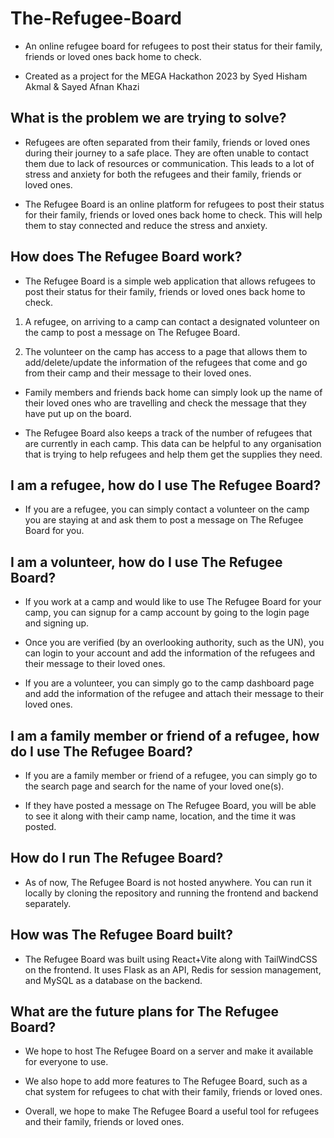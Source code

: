 # The-Refugee-Board

- An online refugee board for refugees to post their status for their family, friends or loved ones back home to check.

- Created as a project for the MEGA Hackathon 2023 by Syed Hisham Akmal & Sayed Afnan Khazi

## What is the problem we are trying to solve?

- Refugees are often separated from their family, friends or loved ones during their journey to a safe place. They are often unable to contact them due to lack of resources or communication. This leads to a lot of stress and anxiety for both the refugees and their family, friends or loved ones.

- The Refugee Board is an online platform for refugees to post their status for their family, friends or loved ones back home to check. This will help them to stay connected and reduce the stress and anxiety.

## How does The Refugee Board work?

- The Refugee Board is a simple web application that allows refugees to post their status for their family, friends or loved ones back home to check.

1. A refugee, on arriving to a camp can contact a designated volunteer on the camp to post a message on The Refugee Board.

2. The volunteer on the camp has access to a page that allows them to add/delete/update the information of the refugees that come and go from their camp and their message to their loved ones.

- Family members and friends back home can simply look up the name of their loved ones who are travelling and check the message that they have put up on the board.

- The Refugee Board also keeps a track of the number of refugees that are currently in each camp. This data can be helpful to any organisation that is trying to help refugees and help them get the supplies they need.

## I am a refugee, how do I use The Refugee Board?

- If you are a refugee, you can simply contact a volunteer on the camp you are staying at and ask them to post a message on The Refugee Board for you.

## I am a volunteer, how do I use The Refugee Board?

- If you work at a camp and would like to use The Refugee Board for your camp, you can signup for a camp account by going to the login page and signing up.

- Once you are verified (by an overlooking authority, such as the UN), you can login to your account and add the information of the refugees and their message to their loved ones.

- If you are a volunteer, you can simply go to the camp dashboard page and add the information of the refugee and attach their message to their loved ones.

## I am a family member or friend of a refugee, how do I use The Refugee Board?

- If you are a family member or friend of a refugee, you can simply go to the search page and search for the name of your loved one(s).

- If they have posted a message on The Refugee Board, you will be able to see it along with their camp name, location, and the time it was posted.

## How do I run The Refugee Board?

- As of now, The Refugee Board is not hosted anywhere. You can run it locally by cloning the repository and running the frontend and backend separately.

## How was The Refugee Board built?

- The Refugee Board was built using React+Vite along with TailWindCSS on the frontend. It uses Flask as an API, Redis for session management, and MySQL as a database on the backend.

## What are the future plans for The Refugee Board?

- We hope to host The Refugee Board on a server and make it available for everyone to use.

- We also hope to add more features to The Refugee Board, such as a chat system for refugees to chat with their family, friends or loved ones.

- Overall, we hope to make The Refugee Board a useful tool for refugees and their family, friends or loved ones.
